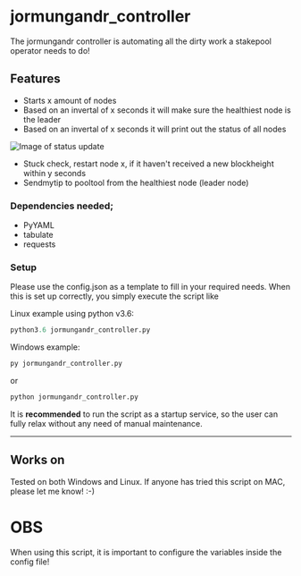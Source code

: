 # jormungandr_controller
The jormungandr controller is automating all the dirty work a stakepool operator needs to do!

## Features
- Starts x amount of nodes
- Based on an invertal of x seconds it will make sure the healthiest node is the leader
- Based on an invertal of x seconds it will print out the status of all nodes 

![Image of status update](https://raw.githubusercontent.com/kunoada/Cardano/master/jormungandr_controller/jormungandr_controller_stat_update.PNG)

- Stuck check, restart node x, if it haven't received a new blockheight within y seconds
- Sendmytip to pooltool from the healthiest node (leader node)

### Dependencies needed;
- PyYAML
- tabulate
- requests

### Setup
Please use the config.json as a template to fill in your required needs. When this is set up correctly, you simply execute the script like

Linux example using python v3.6:
```python
python3.6 jormungandr_controller.py
```

Windows example:
```python
py jormungandr_controller.py
```
or
```python
python jormungandr_controller.py
```

It is **recommended** to run the script as a startup service, so the user can fully relax without any need of manual maintenance.

---------------------

## Works on
Tested on both Windows and Linux. If anyone has tried this script on MAC, please let me know! :-)
# OBS 
When using this script, it is important to configure the variables inside the config file!
